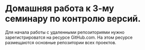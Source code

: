 # Домашняя работа к 3-му семинару по контролю версий.

Для начала работы с удаленными репозиториями нужно зарегистрироватся на ресурсе GitHub.com. На этом ресурсе размещаются основные репозитории всех проектов.